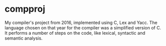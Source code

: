 # compproj

My compiler's project from 2016, implemented using C, Lex and Yacc. The language chosen on that year for the compiler was a simplified version of C. It performs a number of steps on the code, like lexical, syntactic and semantic analysis.
